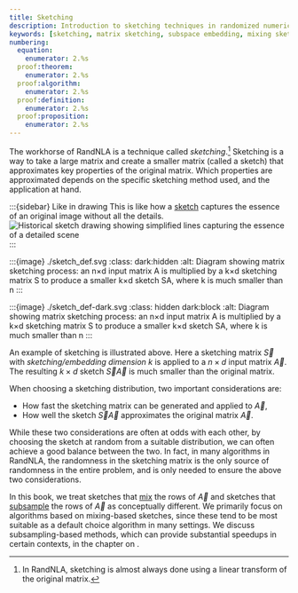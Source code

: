 ```yaml
---
title: Sketching
description: Introduction to sketching techniques in randomized numerical linear algebra, covering mixing and subsampling approaches for matrix approximation.
keywords: [sketching, matrix sketching, subspace embedding, mixing sketches, subsampling, dimensionality reduction, random projections]
numbering:
  equation:
    enumerator: 2.%s
  proof:theorem:
    enumerator: 2.%s
  proof:algorithm:
    enumerator: 2.%s
  proof:definition:
    enumerator: 2.%s
  proof:proposition:
    enumerator: 2.%s
---
```





The workhorse of RandNLA is a technique called *sketching*.[^linear-sketch]
Sketching is a way to take a large matrix and create a smaller matrix (called a sketch) that approximates key properties of the original matrix.
Which properties are approximated depends on the specific sketching method used, and the application at hand.

[^linear-sketch]: In RandNLA, sketching is almost always done using a linear transform of the original matrix.

:::{sidebar} Like in drawing
This is like how a [sketch](./https://en.wikipedia.org/wiki/Sketch_(drawing)) captures the essence of an original image without all the details.
![Historical sketch drawing showing simplified lines capturing the essence of a detailed scene](https://upload.wikimedia.org/wikipedia/commons/3/32/Jesus_und_Ehebrecherin.jpg)
:::

:::{image} ./sketch_def.svg
:class: dark:hidden
:alt: Diagram showing matrix sketching process: an n×d input matrix A is multiplied by a k×d sketching matrix S to produce a smaller k×d sketch SA, where k is much smaller than n
:::

:::{image} ./sketch_def-dark.svg
:class: hidden dark:block
:alt: Diagram showing matrix sketching process: an n×d input matrix A is multiplied by a k×d sketching matrix S to produce a smaller k×d sketch SA, where k is much smaller than n
:::


An example of sketching is illustrated above. 
Here a sketching matrix $\vec{S}$ with *sketching/embedding dimension* $k$ is applied to a $n\times d$ input matrix $\vec{A}$.
The resulting $k\times d$ sketch $\vec{S}\vec{A}$ is much smaller than the original matrix.

When choosing a sketching distribution, two important considerations are:
- How fast the sketching matrix can be generated and applied to $\vec{A}$,
- How well the sketch $\vec{S}\vec{A}$ approximates the original matrix $\vec{A}$.

While these two considerations are often at odds with each other, by choosing the sketch at random from a suitable distribution, we can often achieve a good balance between the two.
In fact, in many algorithms in RandNLA, the randomness in the sketching matrix is the only source of randomness in the entire problem, and is only needed to ensure the above two considerations.


In this book, we treat sketches that [mix](./mixing-sketches.md) the rows of $\vec{A}$ and sketches that  [subsample](./subsampling-sketches.md) the rows of $\vec{A}$ as conceptually different.
We primarily focus on algorithms based on mixing-based sketches, since these tend to be most suitable as a default choice algorithm in many settings. 
We discuss subsampling-based methods, which can provide substantial speedups in certain contexts, in the chapter on [](../07-Sampling-Based-Methods/intro.md).
